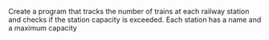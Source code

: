 Create a program that tracks the number of trains at each railway station and checks if the station capacity is exceeded. Each station has a name and a maximum capacity
